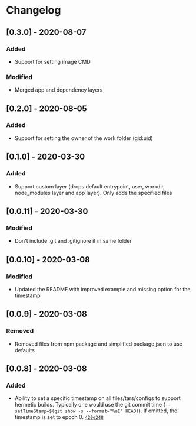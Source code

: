 # Changelog

## [0.3.0] - 2020-08-07

### Added
- Support for setting image CMD

### Modified
- Merged app and dependency layers

## [0.2.0] - 2020-08-05

### Added
- Support for setting the owner of the work folder (gid:uid)

## [0.1.0] - 2020-03-30

### Added
- Support custom layer (drops default entrypoint, user, workdir, node_modules layer and app layer). Only adds the specified files

## [0.0.11] - 2020-03-30

### Modified
- Don't include .git and .gitignore if in same folder

## [0.0.10] - 2020-03-08

### Modified
- Updated the README with improved example and missing option for the timestamp

## [0.0.9] - 2020-03-08

### Removed
- Removed files from npm package and simplified package.json to use defaults

## [0.0.8] - 2020-03-08

### Added
- Ability to set a specific timestamp on all files/tars/configs to support hermetic builds. Typically one would use the git commit time (`--setTimeStamp=$(git show -s --format="%aI" HEAD)`). If omitted, the timestamp is set to epoch 0. [`420e248`](https://github.com/eoftedal/doqr/commit/420e248e4daf5470e91834f11a52633a566f5783)
